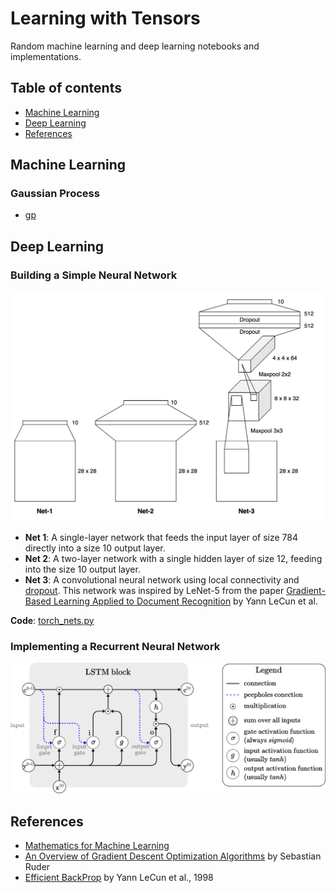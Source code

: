 # Learning with Tensors

Random machine learning and deep learning notebooks and implementations.

## Table of contents

- [Machine Learning](#machine-learning)
- [Deep Learning](#deep-learning)
- [References](#references)

## Machine Learning

### Gaussian Process

- [gp](./gp/)

## Deep Learning

### Building a Simple Neural Network

![MNIST Network Architectures](img/mnist_nets.png)

- **Net 1**: A single-layer network that feeds the input layer of size 784 directly into a size 10 output layer.
- **Net 2**: A two-layer network with a single hidden layer of size 12, feeding into the size 10 output layer.
- **Net 3**: A convolutional neural network using local connectivity and [dropout](https://www.cs.toronto.edu/~rsalakhu/papers/srivastava14a.pdf). This network was inspired by LeNet-5 from the paper [Gradient-Based Learning Applied to Document Recognition](http://vision.stanford.edu/cs598_spring07/papers/Lecun98.pdf) by Yann LeCun et al.

**Code**: [torch_nets.py](mnist/torch_nets.py)

### Implementing a Recurrent Neural Network

![LSTM Architectures](img/lstm_block.png)

## References

- [Mathematics for Machine Learning](https://mml-book.github.io/book/mml-book.pdf)
- [An Overview of Gradient Descent Optimization Algorithms](https://arxiv.org/pdf/1609.04747) by Sebastian Ruder
- [Efficient BackProp](https://cseweb.ucsd.edu/classes/wi08/cse253/Handouts/lecun-98b.pdf) by Yann LeCun et al., 1998
